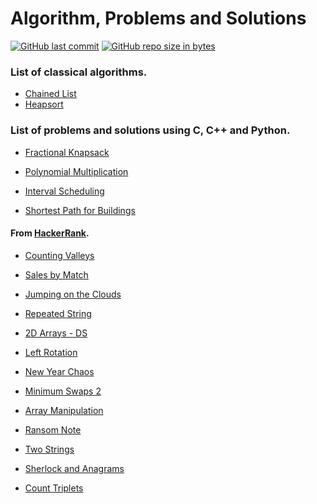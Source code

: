 # Algorithm, Problems and Solutions

[![GitHub last commit](https://img.shields.io/github/last-commit/andrelbd1/algorithms.svg)](https://github.com/andrelbd1/algorithms) 
[![GitHub repo size in bytes](https://img.shields.io/github/repo-size/andrelbd1/algorithms.svg)](https://github.com/andrelbd1/algorithms) 


### List of classical algorithms.

- [Chained List](solutions/chained-list/list.cpp)
- [Heapsort](solutions/heapsort/README.md)

### List of problems and solutions using C, C++ and Python.

- [Fractional Knapsack](solutions/knapsack/README.md)

- [Polynomial Multiplication](solutions/polynomial-multiplication/README.md)

- [Interval Scheduling](solutions/interval-scheduling/README.md)

- [Shortest Path for Buildings](solutions/buildings/README.md)

#### From [HackerRank](https://www.hackerrank.com/andrelbd1).

- [Counting Valleys](solutions/counting-valleys/README.md)

- [Sales by Match](solutions/sales-by-match/README.md)

- [Jumping on the Clouds](solutions/jumping-on-the-clouds/README.md)

- [Repeated String](solutions/repeated-string/README.md)

- [2D Arrays - DS](solutions/2d-arrays-ds/README.md)

- [Left Rotation](solutions/left-rotation/README.md)

- [New Year Chaos](solutions/new-year-chaos/README.md) 

- [Minimum Swaps 2](solutions/minimum-swaps-2/README.md) 

- [Array Manipulation](solutions/array-manipulation/README.md) 

- [Ransom Note](solutions/ransom-note/README.md) 

- [Two Strings](solutions/two-strings/README.md) 

- [Sherlock and Anagrams](solutions/sherlock-and-anagrams/README.md) 

- [Count Triplets](solutions/count-triplets/README.md) 